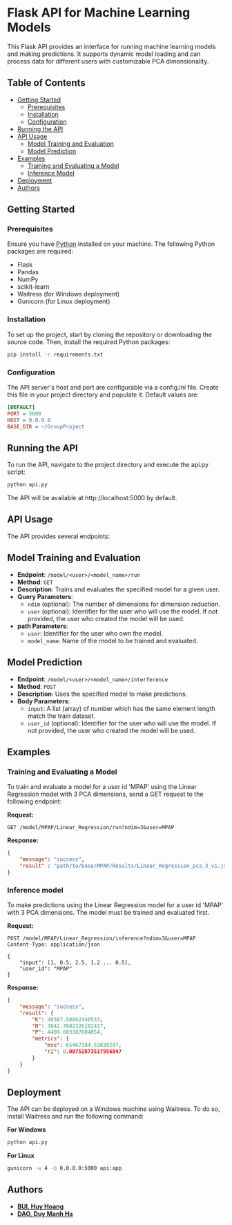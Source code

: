 # Flask API for Machine Learning Models

This Flask API provides an interface for running machine learning models and making predictions. It supports dynamic model loading and can process data for different users with customizable PCA dimensionality.

## Table of Contents
- [Getting Started](#getting-started)
  - [Prerequisites](#prerequisites)
  - [Installation](#installation)
  - [Configuration](#configuration)
- [Running the API](#running-the-api)
- [API Usage](#api-usage)
  - [Model Training and Evaluation](#model-training-and-evaluation)
  - [Model Prediction](#model-prediction)
- [Examples](#examples)
  - [Training and Evaluating a Model](#training-and-evaluating-a-model)
  - [Inference Model](#inference-model)
- [Deployment](#deployment)
- [Authors](#authors)


## Getting Started

### Prerequisites

Ensure you have [Python]('https://python.org/download') installed on your machine. The following Python packages are required:

- Flask
- Pandas
- NumPy
- scikit-learn
- Waitress (for Windows deployment)
- Gunicorn (for Linux deployment)

### Installation

To set up the project, start by cloning the repository or downloading the source code. Then, install the required Python packages:

```bash
pip install -r requirements.txt
```

### Configuration
The API server's host and port are configurable via a config.ini file. Create this file in your project directory and populate it. Default values are:
```ini
[DEFAULT]
PORT = 5000
HOST = 0.0.0.0
BASE_DIR = ~/GroupProject
```

## Running the API
To run the API, navigate to the project directory and execute the api.py script:
```bash
python api.py
```
The API will be available at http://localhost:5000 by default.

## API Usage
The API provides several endpoints:
## Model Training and Evaluation

- **Endpoint**: `/model/<user>/<model_name>/run`
- **Method**: `GET`
- **Description**: Trains and evaluates the specified model for a given user.
- **Query Parameters**:
  - `ndim` (optional): The number of dimensions for dimension reduction.
  - `user` (optional): Identifier for the user who will use the model. If not provided, the user who created the model will be used.
- **path Parameters**:
  - `user`: Identifier for the user who own the model.
  - `model_name`: Name of the model to be trained and evaluated.

## Model Prediction

- **Endpoint**: `/model/<user>/<model_name>/interference`
- **Method**: `POST`
- **Description**: Uses the specified model to make 
predictions.
- **Body Parameters**:
  - `input`: A list (array) of number which has the same element length match the train dataset.
  - `user_id` (optional): Identifier for the user who will use the model. If not provided, the user who created the model will be used.

## Examples

### Training and Evaluating a Model


To train and evaluate a model for a user id 'MPAP' using the Linear Regression model with 3 PCA dimensions, send a GET request to the following endpoint:

**Request:**

```http
GET /model/MPAP/Linear_Regression/run?ndim=3&user=MPAP
```

**Response:**

```json
{
    "message": "success",
    "result" : "path/to/base/MPAP/Results/Linear_Regression_pca_3_v1.json"
}
```

### Inference model
To make predictions using the Linear Regression model for a user id 'MPAP' with 3 PCA dimensions. The model must be trained and evaluated first.

**Request:**

```http
POST /model/MPAP/Linear_Regression/inference?ndim=3&user=MPAP
Content-Type: application/json

{
    "input": [1, 0.5, 2.5, 1.2 ... 0.5],
    "user_id": "MPAP"
}
```

**Response:**

```json
{
    "message": "success",
    "result": {
        "K": 40387.50892440533,
        "N": 3042.7882326102417,
        "P": 4409.603387604054,
        "metrics": {
            "mse": 65467184.53838297,
            "r2": 0.00751873517956847
        }
    }
}
```

## Deployment
The API can be deployed on a Windows machine using Waitress. To do so, install Waitress and run the following command:

**For Windows**
```bash
python api.py
```
**For Linux**
```bash
gunicorn -w 4 -b 0.0.0.0:5000 api:app
```
## Authors
- [**BUI, Huy Hoang**](https://github.com/bhhoang)
- [**DAO, Duy Manh Ha**](https://github.com/R1verrrr)
